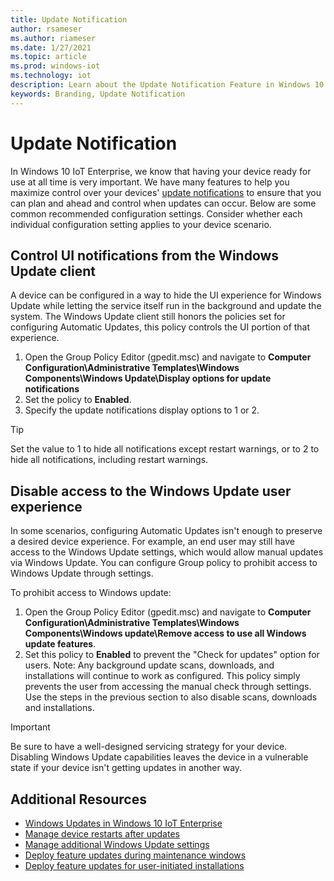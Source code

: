 ```yaml
---
title: Update Notification
author: rsameser
ms.author: riameser
ms.date: 1/27/2021
ms.topic: article
ms.prod: windows-iot
ms.technology: iot
description: Learn about the Update Notification Feature in Windows 10 IoT Enterprise.
keywords: Branding, Update Notification
---
```

# Update Notification
In Windows 10 IoT Enterprise, we know that having your device ready for use at all time is very important. We have many features to help you maximize control over your devices' [update notifications](https://docs.microsoft.com/windows/deployment/update/waas-wu-settings#remove-access-to-use-all-windows-update-features) to ensure that you can plan and ahead and control when updates can occur. Below are some common recommended configuration settings. Consider whether each individual configuration setting applies to your device scenario.

## Control UI notifications from the Windows Update client
A device can be configured in a way to hide the UI experience for Windows Update while letting the service itself run in the background and update the system. The Windows Update client still honors the policies set for configuring Automatic Updates, this policy controls the UI portion of that experience.

1. Open the Group Policy Editor (gpedit.msc) and navigate to **Computer Configuration\Administrative Templates\Windows Components\Windows Update\Display options for update notifications**
2. Set the policy to **Enabled**.
3. Specify the update notifications display options to 1 or 2.

> [!TIP]
>
> Set the value to 1 to hide all notifications except restart warnings, or to 2 to hide all notifications, including restart warnings.


## Disable access to the Windows Update user experience
In some scenarios, configuring Automatic Updates isn't enough to preserve a desired device experience. For example, an end user may still have access to the Windows Update settings, which would allow manual updates via Windows Update. You can configure Group policy to prohibit access to Windows Update through settings.

To prohibit access to Windows update:
1. Open the Group Policy Editor (gpedit.msc) and navigate to **Computer Configuration\Administrative Templates\Windows Components\Windows update\Remove access to use all Windows update features**.
2. Set this policy to **Enabled** to prevent the "Check for updates" option for users. Note: Any background update scans, downloads, and installations will continue to work as configured. This policy simply prevents the user from accessing the manual check through settings. Use the steps in the previous section to also disable scans, downloads and installations.

> [!IMPORTANT]
>
> Be sure to have a well-designed servicing strategy for your device. Disabling Windows Update capabilities leaves the device in a vulnerable state if your device isn't getting updates in another way.


## Additional Resources
* [Windows Updates in Windows 10 IoT Enterprise](OS-Features/Updates.md)
* [Manage device restarts after updates](https://docs.microsoft.com/windows/deployment/update/waas-restart)
* [Manage additional Windows Update settings](https://docs.microsoft.com/windows/deployment/update/waas-wu-settings)
* [Deploy feature updates during maintenance windows](https://docs.microsoft.com/windows/deployment/update/feature-update-maintenance-window)
* [Deploy feature updates for user-initiated installations](https://docs.microsoft.com/windows/deployment/update/feature-update-user-install)
